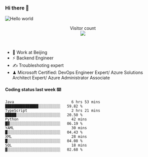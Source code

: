 ### Hi there 👋

<img src="https://raw.githubusercontent.com/sagar-viradiya/sagar-viradiya/master/resources/banner.png" alt="Hello world">
<p align="center"> 
  Visitor count<br/>
  <img src="https://profile-counter.glitch.me/youszoe/count.svg" />
</p>
<br/>

- 🍻 Work at Beijing 
- ⚡ Backend Engineer
- ✍️ Troubleshoting expert
- ♟  Microsoft Certified: DevOps Engineer Expert/ Azure Solutions Architect Expert/ Azure Administrator Associate

#### Coding status last week ⌨️

<!--START_SECTION:waka-->

```text
Java                          6 hrs 53 mins   ███████████████░░░░░░░░░░   59.82 %
TypeScript                    2 hrs 21 mins   █████░░░░░░░░░░░░░░░░░░░░   20.50 %
Python                        42 mins         █▓░░░░░░░░░░░░░░░░░░░░░░░   06.19 %
YAML                          30 mins         █░░░░░░░░░░░░░░░░░░░░░░░░   04.43 %
XML                           28 mins         █░░░░░░░░░░░░░░░░░░░░░░░░   04.08 %
SQL                           18 mins         ▓░░░░░░░░░░░░░░░░░░░░░░░░   02.68 %
```

<!--END_SECTION:waka-->

<br/>
<center><img src="http://ghchart.rshah.org/409ba5/yousazoe" alt="" /></center>


